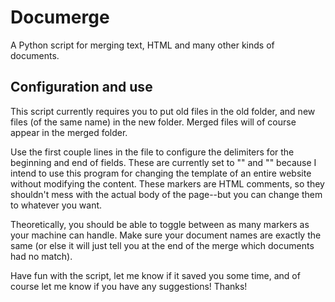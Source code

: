 # Documerge
A Python script for merging text, HTML and many other kinds of documents.

## Configuration and use
This script currently requires you to put old files in the old folder, and new files (of the same name) in the new folder. Merged files will of course appear in the merged folder.

Use the first couple lines in the file to configure the delimiters for the beginning and end of fields. These are currently set to "<!-- marker start-->" and "<!-- marker end-->" because I intend to use this program for changing the template of an entire website without modifying the content. These markers are HTML comments, so they shouldn't mess with the actual body of the page--but you can change them to whatever you want.

Theoretically, you should be able to toggle between as many markers as your machine can handle. Make sure your document names are exactly the same (or else it will just tell you at the end of the merge which documents had no match).

Have fun with the script, let me know if it saved you some time, and of course let me know if you have any suggestions! Thanks!
